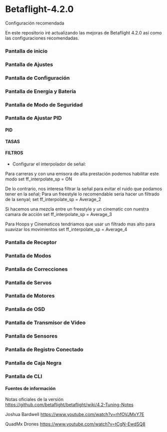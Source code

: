 # Betaflight-4.2.0
Configuración recomendada

En este repositorio iré actualizando las mejoras de Betaflight 4.2.0 así como las configuraciones recomendadas.

### Pantalla de inicio

### Pantalla de Ajustes

### Pantalla de Configuración

### Pantalla de Energía y Batería

### Pantalla de Modo de Seguridad

### Pantalla de Ajustar PID

#### PID
#### TASAS
#### FILTROS


- Configurar el interpolador de señal:

Para carreras y con una emisora de alta prestación podemos habilitar este modo
set ff_interpolate_sp = ON 

De lo contrario, nos interesa filtrar la señal para evitar el ruido que podamos tener en la señal;
Para un freestyle lo recomendable seria hacer un filtrado de la senyal;
set ff_interpolate_sp = Average_2

Si hacemos una mezcla entre un freestyle y un cinematic con nuestra camara de acción
set ff_interpolate_sp = Average_3

Para Hoops y Cinematicos tendriamos que usar un filtrado mas alto para suavizar los movimientos
set ff_interpolate_sp = Average_4
 

### Pantalla de Receptor

### Pantalla de Modos

### Pantalla de Correcciones

### Pantalla de Servos

### Pantalla de Motores

### Pantalla de OSD

### Pantalla de Transmisor de Video

### Pantalla de Sensores

### Pantalla de Registro Conectado

### Pantalla de Caja Negra

### Pantalla de CLI



#### Fuentes de información

Notas oficiales de la versión
https://github.com/betaflight/betaflight/wiki/4.2-Tuning-Notes

Joshua Bardwell
https://www.youtube.com/watch?v=rhfOVJMxY7E

QuadMx Drones
https://www.youtube.com/watch?v=tCgN-EwdSQ8



